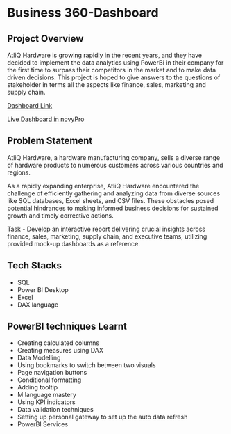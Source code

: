 
# Business 360-Dashboard
## Project Overview
AtliQ Hardware is growing rapidly in the recent years, and they have decided to implement the data analytics using PowerBi in their company for the first time to surpass their competitors in the market and to make data driven decisions. This project is hoped to give answers to the questions of stakeholder in terms all the aspects like finance, sales, marketing and supply chain.


[Dashboard Link](https://app.powerbi.com/view?r=eyJrIjoiYzlkNGVmZmMtM2M4My00ODJiLWJmNWMtMTQ2NWUxNjg2MDBmIiwidCI6ImM2ZTU0OWIzLTVmNDUtNDAzMi1hYWU5LWQ0MjQ0ZGM1YjJjNCJ9)


[Live Dashboard in novyPro](https://www.novypro.com/project/business-360-7)

## Problem Statement

AtliQ Hardware, a hardware manufacturing company, sells a diverse range of hardware products to numerous customers across various countries and regions.

As a rapidly expanding enterprise, AtliQ Hardware encountered the challenge of efficiently gathering and analyzing data from diverse sources like SQL databases, Excel sheets, and CSV files. These obstacles posed potential hindrances to making informed business decisions for sustained growth and timely corrective actions.

Task - Develop an interactive report delivering crucial insights across finance, sales, marketing, supply chain, and executive teams, utilizing provided mock-up dashboards as a reference.

## Tech Stacks
* SQL
* Power BI Desktop
* Excel
* DAX language

## PowerBI techniques Learnt
* Creating calculated columns
* Creating measures using DAX
* Data Modelling
* Using bookmarks to switch between two visuals
* Page navigation buttons
* Conditional formatting
* Adding tooltip
* M language mastery
* Using KPI indicators
* Data validation techniques
* Setting up personal gateway to set up the auto data refresh
* PowerBI Services

